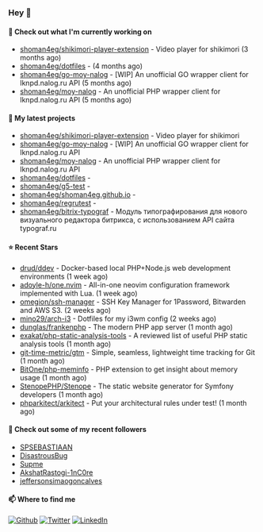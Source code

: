 ### Hey 👋

#### 👷 Check out what I'm currently working on

- [shoman4eg/shikimori-player-extension](https://github.com/shoman4eg/shikimori-player-extension) - Video player for shikimori (3 months ago)
- [shoman4eg/dotfiles](https://github.com/shoman4eg/dotfiles) -  (4 months ago)
- [shoman4eg/go-moy-nalog](https://github.com/shoman4eg/go-moy-nalog) - [WIP] An unofficial GO wrapper client for lknpd.nalog.ru API  (5 months ago)
- [shoman4eg/moy-nalog](https://github.com/shoman4eg/moy-nalog) - An unofficial PHP wrapper client for lknpd.nalog.ru API (5 months ago)

#### 🌱 My latest projects

- [shoman4eg/shikimori-player-extension](https://github.com/shoman4eg/shikimori-player-extension) - Video player for shikimori
- [shoman4eg/go-moy-nalog](https://github.com/shoman4eg/go-moy-nalog) - [WIP] An unofficial GO wrapper client for lknpd.nalog.ru API 
- [shoman4eg/moy-nalog](https://github.com/shoman4eg/moy-nalog) - An unofficial PHP wrapper client for lknpd.nalog.ru API
- [shoman4eg/dotfiles](https://github.com/shoman4eg/dotfiles) - 
- [shoman4eg/g5-test](https://github.com/shoman4eg/g5-test) - 
- [shoman4eg/shoman4eg.github.io](https://github.com/shoman4eg/shoman4eg.github.io) - 
- [shoman4eg/regrutest](https://github.com/shoman4eg/regrutest) - 
- [shoman4eg/bitrix-typograf](https://github.com/shoman4eg/bitrix-typograf) - Модуль типографирования для нового визуального редактора битрикса, с использованием API сайта typograf.ru

#### ⭐ Recent Stars

- [drud/ddev](https://github.com/drud/ddev) - Docker-based local PHP&#43;Node.js web development environments (1 week ago)
- [adoyle-h/one.nvim](https://github.com/adoyle-h/one.nvim) - All-in-one neovim configuration framework implemented with Lua. (1 week ago)
- [omegion/ssh-manager](https://github.com/omegion/ssh-manager) - SSH Key Manager for 1Password, Bitwarden and AWS S3. (2 weeks ago)
- [mino29/arch-i3](https://github.com/mino29/arch-i3) - Dotfiles for my i3wm config (2 weeks ago)
- [dunglas/frankenphp](https://github.com/dunglas/frankenphp) - The modern PHP app server (1 month ago)
- [exakat/php-static-analysis-tools](https://github.com/exakat/php-static-analysis-tools) - A reviewed list of useful PHP static analysis tools (1 month ago)
- [git-time-metric/gtm](https://github.com/git-time-metric/gtm) - Simple, seamless, lightweight time tracking for Git (1 month ago)
- [BitOne/php-meminfo](https://github.com/BitOne/php-meminfo) - PHP extension to get insight about memory usage (1 month ago)
- [StenopePHP/Stenope](https://github.com/StenopePHP/Stenope) - The static website generator for Symfony developers (1 month ago)
- [phparkitect/arkitect](https://github.com/phparkitect/arkitect) - Put your architectural rules under test! (1 month ago)

#### 👯 Check out some of my recent followers

- [SPSEBASTIAAN](https://github.com/SPSEBASTIAAN)
- [DisastrousBug](https://github.com/DisastrousBug)
- [Supme](https://github.com/Supme)
- [AkshatRastogi-1nC0re](https://github.com/AkshatRastogi-1nC0re)
- [jeffersonsimaogoncalves](https://github.com/jeffersonsimaogoncalves)


#### 📫 Where to find me
<p>
<a href="https://github.com/shoman4eg" target="_blank"><img alt="Github" src="https://img.shields.io/badge/GitHub-%2312100E.svg?&style=for-the-badge&logo=Github&logoColor=white" /></a>
<a href="https://twitter.com/shoman4eg" target="_blank"><img alt="Twitter" src="https://img.shields.io/badge/twitter-%231DA1F2.svg?&style=for-the-badge&logo=twitter&logoColor=white" /></a>
<a href="https://www.linkedin.com/in/artemdubinin/" target="_blank"><img alt="LinkedIn" src="https://img.shields.io/badge/linkedin-%230077B5.svg?&style=for-the-badge&logo=linkedin&logoColor=white" /></a>
</p>
